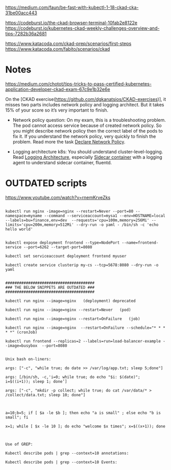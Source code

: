 https://medium.com/faun/be-fast-with-kubectl-1-18-ckad-cka-31be00acc443

https://codeburst.io/the-ckad-browser-terminal-10fab2e8122e
https://codeburst.io/kubernetes-ckad-weekly-challenges-overview-and-tips-7282b36a2681


https://www.katacoda.com/ckad-prep/scenarios/first-steps
https://www.katacoda.com/fabito/scenarios/ckad

# Notes

https://medium.com/chotot/tips-tricks-to-pass-certified-kubernetes-application-developer-ckad-exam-67c9e1b32e6e

On the [CKAD exercise(https://github.com/dgkanatsios/CKAD-exercises)], it misses two parts includes network policy and logging architect. But it takes 15% of your score so it’s very important to finish.

- Network policy question: On my exam, this is a troubleshooting problem. The pod cannot access service because of created network policy. So you might describe network policy then the correct label of the pods to fix it. If you understand the network policy, very quickly to finish the problem. Read more the task [Declare Network Policy](https://kubernetes.io/docs/tasks/administer-cluster/declare-network-policy/).

- Logging architecture k8s: You should understand cluster-level-logging. Read [Logging Architecture](https://kubernetes.io/docs/concepts/cluster-administration/logging/), especially [Sidecar container](https://kubernetes.io/docs/concepts/cluster-administration/logging/#sidecar-container-with-a-logging-agent) with a logging agent to understand sidecar container, fluentd.

# OUTDATED scripts
https://www.youtube.com/watch?v=rnemKrveZks
```

kubectl run nginx -image=nginx --restart=Never --port=80 --namespace=myname --command --serviceaccount=mysa1 --env=HOSTNAME=local --labels=bu=finance,env=dev  --requests='cpu=100m,memory=256Mi' --limits='cpu=200m,memory=512Mi' --dry-run -o yaml - /bin/sh -c 'echo hello world'


kubectl expose deployment frontend --type=NodePort --name=frontend-service --port=6262 --target-port=8080

kubectl set serviceaccount deployment frontend myuser

kubectl create service clusterip my-cs --tcp=5678:8080 --dry-run -o yaml


#######################################
### THE BELOW SNIPPETS ARE OUTDATED ###
#######################################

kubectl run nginx --image=nginx   (deployment) deprecated

kubectl run nginx --image=nginx --restart=Never   (pod)

kubectl run nginx --image=nginx --restart=OnFailure   (job)  

kubectl run nginx --image=nginx  --restart=OnFailure --schedule="* * * * *" (cronJob)

kubectl run frontend --replicas=2 --labels=run=load-balancer-example --image=busybox  --port=8080


Unix bash on-liners: 

args: ["-c", "while true; do date >> /var/log/app.txt; sleep 5;done"]

args: [/bin/sh, -c,'i=0; while true; do echo "$i: $(date)"; i=$((i+1)); sleep 1; done’]

args: ["-c", "mkdir -p collect; while true; do cat /var/data/* > /collect/data.txt; sleep 10; done"]



a=10;b=5; if [ $a -le $b ]; then echo "a is small" ; else echo "b is small"; fi

x=1; while [ $x -le 10 ]; do echo "welcome $x times"; x=$((x+1)); done



Use of GREP: 

Kubectl describe pods | grep --context=10 annotations:

Kubectl describe pods | grep --context=10 Events:
```
